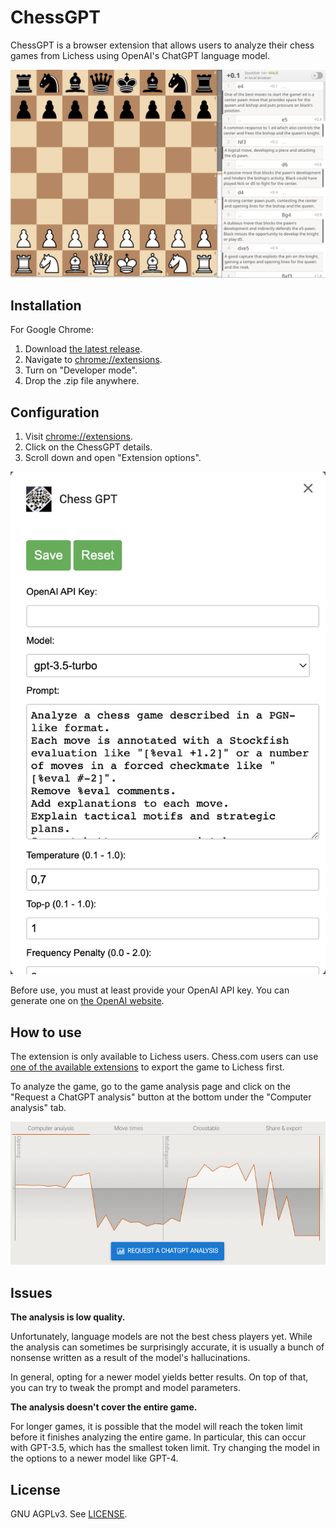 # ChessGPT

ChessGPT is a browser extension that allows users to analyze their chess games from Lichess using
OpenAI's ChatGPT language model.

![Example analysis of the Opera game](screenshots/analysis.png)

## Installation

For Google Chrome:

1. Download [the latest release](https://github.com/miedzinski/chess-gpt/releases/download/v1.0.0/chess_gpt-1.0.zip).
2. Navigate to [chrome://extensions](chrome://extensions).
3. Turn on "Developer mode".
4. Drop the .zip file anywhere.

## Configuration

1. Visit [chrome://extensions](chrome://extensions).
2. Click on the ChessGPT details.
3. Scroll down and open "Extension options".

![Configuration view](screenshots/configuration.png)

Before use, you must at least provide your OpenAI API key. You can generate one on
[the OpenAI website](https://platform.openai.com/account/api-keys).

## How to use

The extension is only available to Lichess users. Chess.com users can use
[one of the available extensions](https://github.com/califernication/lichessAnalysis) to export
the game to Lichess first.

To analyze the game, go to the game analysis page and click on the "Request a ChatGPT analysis"
button at the bottom under the "Computer analysis" tab.

![Requesting analysis](screenshots/request.png)

## Issues

**The analysis is low quality.**

Unfortunately, language models are not the best chess players yet. While the analysis can
sometimes be surprisingly accurate, it is usually a bunch of nonsense written as a result of
the model's hallucinations.

In general, opting for a newer model yields better results. On top of that, you can try to tweak
the prompt and model parameters.

**The analysis doesn't cover the entire game.**

For longer games, it is possible that the model will reach the token limit before it finishes
analyzing the entire game. In particular, this can occur with GPT-3.5, which has the smallest
token limit. Try changing the model in the options to a newer model like GPT-4.

## License

GNU AGPLv3. See [LICENSE](LICENSE).
